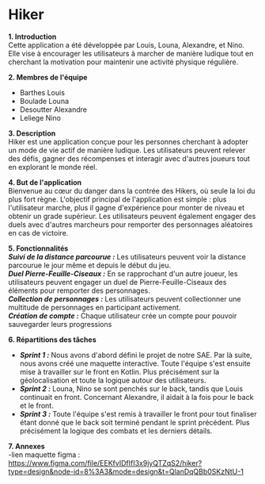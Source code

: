 # Hiker

**1. Introduction<br/>**
Cette application a été développée par Louis, Louna, Alexandre, et Nino. Elle vise à encourager les utilisateurs à marcher de manière ludique tout en cherchant la motivation pour maintenir une activité physique régulière.

**2. Membres de l'équipe<br/>**
- Barthes Louis<br/>
- Boulade Louna<br/>
- Desoutter Alexandre<br/>
- Leliege Nino<br/>

**3. Description<br/>**
Hiker est une application conçue pour les personnes cherchant à adopter un mode de vie actif de manière ludique. Les utilisateurs peuvent relever des défis, gagner des récompenses et interagir avec d'autres joueurs tout en explorant le monde réel.

**4. But de l'application<br/>**
Bienvenue au cœur du danger dans la contrée des Hikers, où seule la loi du plus fort règne. L'objectif principal de l'application est simple : plus l'utilisateur marche, plus il gagne d'expérience pour monter de niveau et obtenir un grade supérieur. Les utilisateurs peuvent également engager des duels avec d'autres marcheurs pour remporter des personnages aléatoires en cas de victoire.

**5. Fonctionnalités<br/>**
***Suivi de la distance parcourue :*** Les utilisateurs peuvent voir la distance parcourue le jour même et depuis le début du jeu.<br/>
***Duel Pierre-Feuille-Ciseaux :*** En se rapprochant d'un autre joueur, les utilisateurs peuvent engager un duel de Pierre-Feuille-Ciseaux des éléments pour remporter des personnages.<br/>
***Collection de personnages :*** Les utilisateurs peuvent collectionner une multitude de personnages en participant activement.<br/>
***Création de compte :*** Chaque utilisateur crée un compte pour pouvoir sauvegarder leurs progressions

**6. Répartitions des tâches<br/>**
- ***Sprint 1 :*** Nous avons d'abord défini le projet de notre SAE. Par là suite, nous avons créé une maquette interactive. Toute l'équipe s'est ensuite mise à travailler sur le front en Kotlin. Plus précisément sur la géolocalisation et toute la logique autour des utilisateurs.<br/>
- ***Sprint 2 :*** Louna, Nino se sont penchés sur le back, tandis que Louis continuait en front. Concernant Alexandre, il aidait à la fois pour le back et le front.<br/>
- ***Sprint 3 :*** Toute l'équipe s'est remis à travailler le front pour tout finaliser étant donné que le back soit terminé pendant le sprint précédent. Plus précisément la logique des combats et les derniers détails.<br/>

**7. Annexes<br/>**
-lien maquette figma :<br/> 
https://www.figma.com/file/EEKfvIDfIfI3x9jyQTZqS2/hiker?type=design&node-id=8%3A3&mode=design&t=QlanDqQBb0SKzNtU-1

